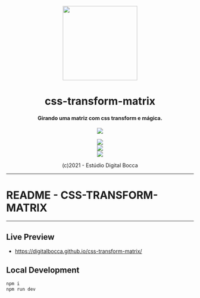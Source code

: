 <p align="center">
  <img src="https://estudiodigitalbocca.com.br/edb-logo.svg" width="200px">
  <h1 align="center">css-transform-matrix</h1>
  <h4 align="center">
    Girando uma matriz com css transform e mágica.
  </h4>
  <p align="center">
    <img src="https://badgen.net/badge/version/v0.13.3/orange">
  </p>
  <p align="center">
    <img src="https://forthebadge.com/images/badges/made-with-vue.svg">
    <br>
    <img src="https://forthebadge.com/images/badges/works-on-my-machine.svg">
    <br>
    <img src="https://forthebadge.com/images/badges/contains-tasty-spaghetti-code.svg">
  </p>
  <p align="center">(c)2021 - Estúdio Digital Bocca</p>
</p>

---

# README - CSS-TRANSFORM-MATRIX

---

## Live Preview

- https://digitalbocca.github.io/css-transform-matrix/

## Local Development

```bash
npm i
npm run dev
```
